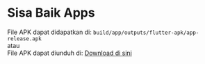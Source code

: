 # Sisa Baik Apps
File APK dapat didapatkan di: `build/app/outputs/flutter-apk/app-release.apk`  
atau  
File APK dapat diunduh di: [Download di sini](https://drive.google.com/file/d/1_9Ke3FB_OTLiC2dip9wCrkzhbeOzg7QK/view)
